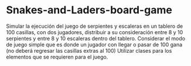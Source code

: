# Snakes-and-Laders-board-game
Simular la ejecución del juego de serpientes y escaleras en un tablero de 100 casillas, con dos jugadores, distribuir a su consideración entre 8 y 10 serpientes y entre 8 y 10 escaleras dentro del tablero. Considerar el modo de juego simple que es donde un jugador con llegar o pasar de 100 gana (no deberá regresar las casillas extras al 100) Utilizar clases para los elementos que se requieren para el juego.
